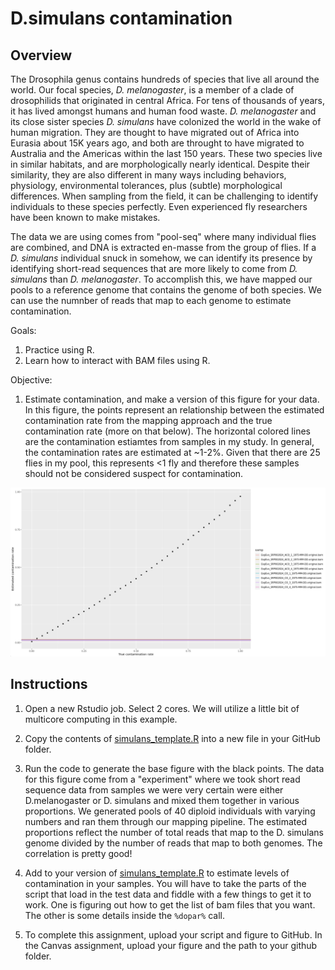 # **D.simulans contamination**

## Overview
The Drosophila genus contains hundreds of species that live all around the world. Our focal species, <i>D. melanogaster</i>, is a member of a clade of drosophilids that originated in central Africa. For tens of thousands of years, it has lived amongst humans and human food waste. <i>D. melanogaster</i> and its close sister species <i>D. simulans</i> have colonized the world in the wake of human migration. They are thought to have migrated out of Africa into Eurasia about 15K years ago, and both are throught to have migrated to Australia and the Americas within the last 150 years. These two species live in similar habitats, and are morphologically nearly identical. Despite their similarity, they are also different in many ways including behaviors, physiology, environmental tolerances, plus (subtle) morphological differences. When sampling from the field, it can be challenging to identify individuals to these species perfectly. Even experienced fly researchers have been known to make mistakes.

The data we are using comes from "pool-seq" where many individual flies are combined, and DNA is extracted en-masse from the group of flies. If a <i>D. simulans</i> individual snuck in somehow, we can identify its presence by identifying short-read sequences that are more likely to come from <i>D. simulans</i> than <i>D. melanogaster</i>. To accomplish this, we have mapped our pools to a reference genome that contains the genome of both species. We can use the numnber of reads that map to each genome to estimate contamination.

Goals:
1. Practice using R.
2. Learn how to interact with BAM files using R.

Objective:
1. Estimate contamination, and make a version of this figure for your data. In this figure, the points represent an relationship between the estimated contamination rate from the mapping approach and the true contamination rate (more on that below). The horizontal colored lines are the contamination estiamtes from samples in my study. In general, the contamination rates are estimated at ~1-2%. Given that there are 25 flies in my pool, this represents <1 fly and therefore these samples should not be considered suspect for contamination.

<p align="center">
  <img src="/Module_4/images/simulans_output.jpeg" width="1000"/>
</p>

## Instructions
1. Open a new Rstudio job. Select 2 cores. We will utilize a little bit of multicore computing in this example.

2. Copy the contents of [simulans_template.R](/Module_4/simulans_template.R) into a new file in your GitHub folder.

3. Run the code to generate the base figure with the black points. The data for this figure come from a "experiment" where we took short read sequence data from samples we were very certain were either D.melanogaster or D. simulans and mixed them together in various proportions. We generated pools of 40 diploid individuals with varying numbers and ran them through our mapping pipeline. The estimated proportions reflect the number of total reads that map to the D. simulans genome divided by the number of reads that map to both genomes. The correlation is pretty good!

4. Add to your version of [simulans_template.R](/Module_4/simulans_template.R) to estimate levels of contamination in your samples. You will have to take the parts of the script that load in the test data and fiddle with a few things to get it to work. One is figuring out how to get the list of bam files that you want. The other is some details inside the `%dopar%` call.

5. To complete this assignment, upload your script and figure to GitHub. In the Canvas assignment, upload your figure and the path to your github folder.
